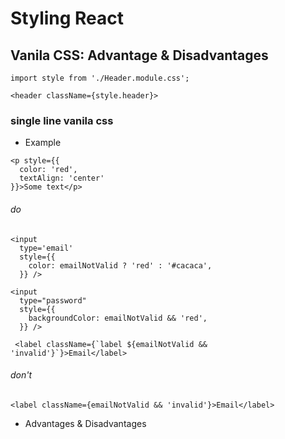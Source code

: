 # Styling React

## Vanila CSS: Advantage & Disadvantages

```
import style from './Header.module.css';

<header className={style.header}>
```

### single line vanila css

- Example

```
<p style={{
  color: 'red',
  textAlign: 'center'
}}>Some text</p>
```

###### do

```
<input
  type='email'
  style={{
    color: emailNotValid ? 'red' : '#cacaca',
  }} />
```

```
<input
  type="password"
  style={{
    backgroundColor: emailNotValid && 'red',
  }} />
```

```
 <label className={`label ${emailNotValid && 'invalid'}`}>Email</label>
```

###### don't

```
<label className={emailNotValid && 'invalid'}>Email</label>
```

- Advantages & Disadvantages
